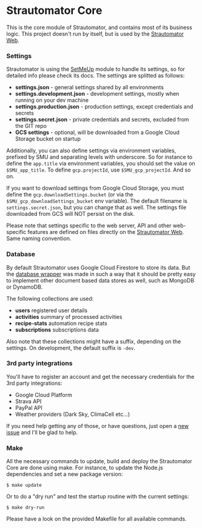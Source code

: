 # Strautomator Core

This is the core module of Strautomator, and contains most of its business logic. This project doesn't run by itself, but is used by the [Strautomator Web](https://github.com/strautomator/web).

### Settings

Strautomator is using the [SetMeUp](https://github.com/igoramadas/setmeup) module to handle its settings, so for detailed info please check its docs. The settings are splitted as follows:

- **settings.json** - general settings shared by all environments
- **settings.development.json** - development settings, mostly when running on your dev machine
- **settings.production.json** - production settings, except credentials and secrets
- **settings.secret.json** - private credentials and secrets, excluded from the GIT repo
- **GCS settings** - optional, will be downloaded from a Google Cloud Storage bucket on startup

Additionally, you can also define settings via environment variables, prefixed by SMU and separating levels with underscore. So for instance to define the `app.title` via environment variables, you should set the value on `$SMU_app_title`. To define `gcp.projectId`, use `$SMU_gcp_projectId`. And so on.

If you want to download settings from Google Cloud Storage, you must define the `gcp.downloadSettings.bucket` (or via the `$SMU_gcp_downloadSettings_bucket` env variable). The default filename is `settings.secret.json`, but you can change that as well. The settings file downloaded from GCS will NOT persist on the disk.

Please note that settings specific to the web server, API and other web-specific features are defined on files directly on the [Strautomator Web](https://github.com/strautomator/web). Same naming convention.

### Database

By default Strautomator uses Google Cloud Firestore to store its data. But the [database wrapper](https://github.com/strautomator/core/blob/master/src/database/index.ts) was made in such a way that it should be pretty easy to implement other document based data stores as well, such as MongoDB or DynamoDB.

The following collections are used:

- **users** registered user details
- **activities** summary of processed activities
- **recipe-stats** automation recipe stats
- **subscriptions** subscriptions data

Also note that these collections might have a suffix, depending on the settings. On development, the default suffix is `-dev`.

### 3rd party integrations

You'll have to register an account and get the necessary credentials for the 3rd party integrations:

- Google Cloud Platform
- Strava API
- PayPal API
- Weather providers (Dark Sky, ClimaCell etc...)

If you need help getting any of those, or have questions, just open a [new issue](https://github.com/strautomator/core/issues/new) and I'll be glad to help.

### Make

All the necessary commands to update, build and deploy the Strautomator Core are done using make. For instance, to update the Node.js dependencies and set a new package version:

    $ make update

Or to do a "dry run" and test the startup routine with the current settings:

    $ make dry-run

Please have a look on the provided Makefile for all available commands.

